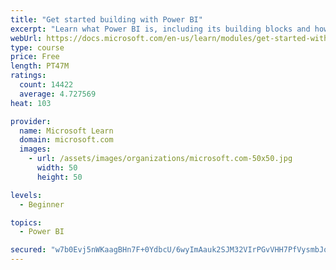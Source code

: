 ```yaml
---
title: "Get started building with Power BI"
excerpt: "Learn what Power BI is, including its building blocks and how they work together."
webUrl: https://docs.microsoft.com/en-us/learn/modules/get-started-with-power-bi/
type: course
price: Free
length: PT47M
ratings:
  count: 14422
  average: 4.727569
heat: 103

provider:
  name: Microsoft Learn
  domain: microsoft.com
  images:
    - url: /assets/images/organizations/microsoft.com-50x50.jpg
      width: 50
      height: 50

levels:
  - Beginner

topics:
  - Power BI

secured: "w7b0Evj5nWKaagBHn7F+0YdbcU/6wyImAauk2SJM32VIrPGvVHH7PfVysmbJqjgcSGBz8odM1S8zVtJNK5FG+Whu3ULzSYeAx01dGToHp4nPZFbmZLCdmMck2G/gNJtlL+kRIfqiK0XCZHvb259MY04s2sOq4NRneO6RnG66ReayuG2qDbkTK6qcp05VV4qgMiccX8TVUrCHNT+2q7oYN1Xr5l2LbH+NqTEPe79fNbj8+kGIzubgqJ3xpaJAo3ZjJAlsNeu6DI8fepQeKyIK/JvKnruGZ4B/ZiCkrH0I4/GuV+lIemwy/bbGkkLgg+Za69qFu38VGxPasr7CU/Zui0AjimUsL6c49F747vnyI19+o/3tj3EZfQdBRwAnjfa6RykWHZf9gH8ibYeX9rhKPw==;CLs52R7UyM0CLOlcGSzJqg=="
---
```


